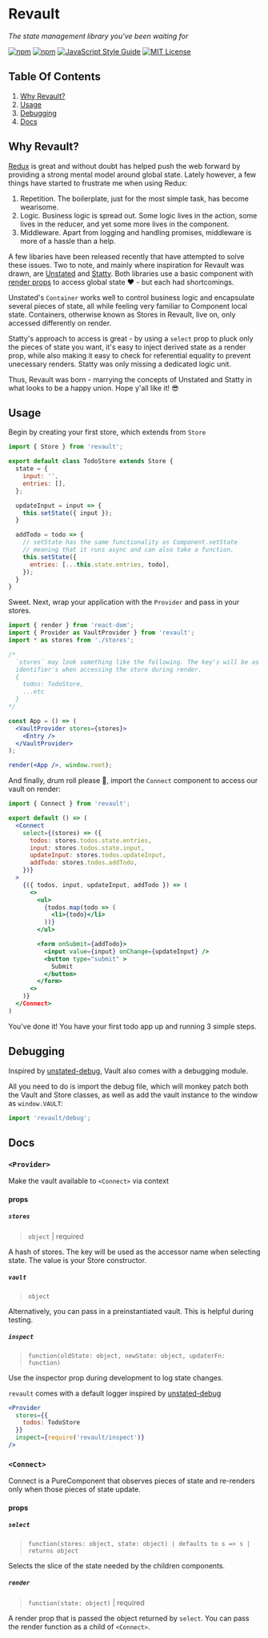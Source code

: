 # Revault
_The state management library you've been waiting for_

[![npm](https://img.shields.io/npm/v/revault.svg)](https://www.npmjs.com/package/revault)
[![npm](https://img.shields.io/npm/dm/revault.svg)](https://npm-stat.com/charts.html?package=revault&from=2017-05-19)
[![JavaScript Style Guide](https://img.shields.io/badge/code%20style-prettier-brightgreen.svg)](http://standardjs.com/)
[![MIT License](https://img.shields.io/npm/l/revault.svg?style=flat-square)](https://github.com/kylealwyn/revault/blob/master/LICENSE)

## Table Of Contents
1. [Why Revault?](#why-revault)
1. [Usage](#usage)
1. [Debugging](#debugging)
1. [Docs](#docs)

## Why Revault?
[Redux](https://github.com/reactjs/redux) is great and without doubt has helped push the web forward by providing a strong mental model around global state. Lately however, a few things have started to frustrate me when using Redux:

1. Repetition. The boilerplate, just for the most simple task, has become wearisome.
1. Logic. Business logic is spread out. Some logic lives in the action, some lives in the reducer, and yet some more lives in the component.
1. Middleware. Apart from logging and handling promises, middleware is more of a hassle than a help.

A few libaries have been released recently that have attempted to solve these issues. Two to note, and mainly where inspiration for Revault was drawn, are [Unstated](https://github.com/jamiebuilds/unstated) and [Statty](https://github.com/vesparny/statty). Both libraries use a basic component with [render props](https://reactjs.org/docs/render-props.html) to access global state ❤️ - but each had shortcomings.

Unstated's `Container` works well to control business logic and encapsulate several pieces of state, all while feeling very familiar to Component local state. Containers, otherwise known as Stores in Revault, live on, only accessed differently on render.

Statty's approach to access is great - by using a `select` prop to pluck only the pieces of state you want, it's easy to inject derived state as a render prop, while also making it easy to check for referential equality to prevent unecessary renders. Statty was only missing a dedicated logic unit.

Thus, Revault was born - marrying the concepts of Unstated and Statty in what looks to be a happy union. Hope y'all like it! 😎

## Usage

Begin by creating your first store, which extends from `Store`
```js
import { Store } from 'revault';

export default class TodoStore extends Store {
  state = {
    input: '',
    entries: [],
  };

  updateInput = input => {
    this.setState({ input });
  }

  addTodo = todo => {
    // setState has the same functionality as Component.setState
    // meaning that it runs async and can also take a function.
    this.setState({
      entries: [...this.state.entries, todo],
    });
  }
}
```


Sweet. Next, wrap your application with the `Provider` and pass in your stores.
```jsx
import { render } from 'react-dom';
import { Provider as VaultProvider } from 'revault';
import * as stores from './stores';

/*
  `stores` may look something like the following. The key's will be as
  identifier's when accessing the store during render.
  {
    todos: TodoStore,
    ...etc
  }
*/

const App = () => (
  <VaultProvider stores={stores}>
    <Entry />
  </VaultProvider>
);

render(<App />, window.root);
```


And finally, drum roll please 🥁, import the `Connect` component to access our vault on render:
```jsx
import { Connect } from 'revault';

export default () => (
  <Connect
    select={(stores) => ({
      todos: stores.todos.state.entries,
      input: stores.todos.state.input,
      updateInput: stores.todos.updateInput,
      addTodo: stores.todos.addTodo,
    })}
  >
    {({ todos, input, updateInput, addTodo }) => (
      <>
        <ul>
          {todos.map(todo => (
            <li>{todo}</li>
          ))}
        </ul>

        <form onSubmit={addTodo}>
          <input value={input} onChange={updateInput} />
          <button type="submit" >
            Submit
          </button>
        </form>
      <>
    )}
  </Connect>
)
```

You've done it! You have your first todo app up and running 3 simple steps.


## Debugging
Inspired by [unstated-debug](https://github.com/sindresorhus/unstated-debug), Vault also comes with a debugging module.

All you need to do is import the debug file, which will monkey patch both the Vault and Store classes, as well as add the vault instance to the window as `window.VAULT`:
```js
import 'revault/debug';
```

## Docs

### `<Provider>`

Make the vault available to `<Connect>` via context

#### props

##### `stores`

> `object` | required

A hash of stores. The key will be used as the accessor name when selecting state. The value is your Store constructor.

##### `vault`

> `object`

Alternatively, you can pass in a preinstantiated vault. This is helpful during testing.

##### `inspect`

> `function(oldState: object, newState: object, updaterFn: function)`

Use the inspector prop during development to log state changes.

`revault` comes with a default logger inspired by [unstated-debug](https://github.com/sindresorhus/unstated-debug)

```jsx
<Provider
  stores={{
    todos: TodoStore
  }}
  inspect={require('revault/inspect')}
/>
```

### `<Connect>`

Connect is a PureComponent that observes pieces of state and re-renders only when those pieces of state update.

#### props

##### `select`

> `function(stores: object, state: object) | defaults to s => s | returns object`

Selects the slice of the state needed by the children components.

##### `render`

> `function(state: object)` | required

A render prop that is passed the object returned by `select`. You can pass the render function as a child of `<Connect>`.
